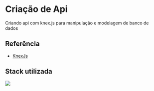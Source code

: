 # Criação de Api

Criando api com knex.js para manipulação e modelagem de banco de dados


## Referência

 - [KnexJs](https://knexjs.org/)



## Stack utilizada

<p>
  <a href="https://skillicons.dev">
    <img src="https://skillicons.dev/icons?i=javascript,nodejs,git,postgres,postman,vscode&theme=light" />
  </a>
</p>
